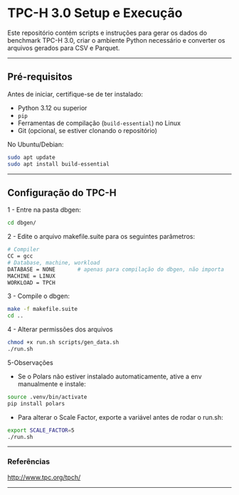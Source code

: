 # TPC-H 3.0 Setup e Execução

Este repositório contém scripts e instruções para gerar os dados do benchmark TPC-H 3.0, criar o ambiente Python necessário e converter os arquivos gerados para CSV e Parquet.

---

## Pré-requisitos

Antes de iniciar, certifique-se de ter instalado:

- Python 3.12 ou superior
- `pip`
- Ferramentas de compilação (`build-essential`) no Linux
- Git (opcional, se estiver clonando o repositório)

No Ubuntu/Debian:

```bash
sudo apt update
sudo apt install build-essential
```
---

## Configuração do TPC-H

1 - Entre na pasta dbgen:
```bash
cd dbgen/
```
2 - Edite o arquivo makefile.suite para os seguintes parâmetros:

```bash
# Compiler
CC = gcc
# Database, machine, workload
DATABASE = NONE       # apenas para compilação do dbgen, não importa
MACHINE = LINUX
WORKLOAD = TPCH
```

3 - Compile o dbgen:
```bash
make -f makefile.suite
cd ..
```
4 - Alterar permissões dos arquivos
```bash
chmod +x run.sh scripts/gen_data.sh
./run.sh

```

5-Observações
- Se o Polars não estiver instalado automaticamente, ative a env manualmente e instale:
```bash
source .venv/bin/activate
pip install polars
```

- Para alterar o Scale Factor, exporte a variável antes de rodar o run.sh:

```bash
export SCALE_FACTOR=5
./run.sh

```
---
### Referências

http://www.tpc.org/tpch/

---